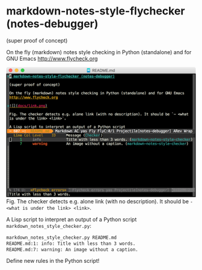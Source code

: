 # markdown-notes-style-flychecker (notes-debugger) #

(super proof of concept)

On the fly (markdown) notes style checking in Python (standalone) and for GNU Emacs http://www.flycheck.org

![](docs/link.png)
Fig. The checker detects e.g. alone link (with no description). It should be `- <what is under the link> <link>`.

A Lisp script to interpret an output of a Python script `markdown_notes_style_checker.py`:

```shell
markdown_notes_style_checker.py README.md
README.md:1: info: Title with less than 3 words.
README.md:7: warning: An image without a caption.
```
Define new rules in the Python script!
